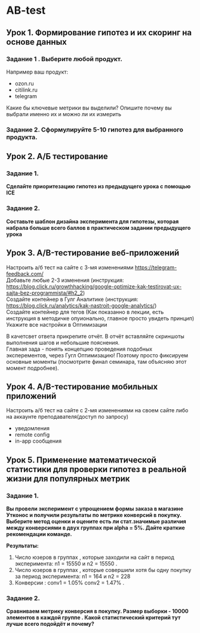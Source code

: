 # AB-test
## Урок 1. Формирование гипотез и их скоринг на основе данных
### Задание 1 . Выберите любой продукт.
Например ваш продукт:
- ozon.ru
- citilink.ru
- telegram

Какие бы ключевые метрики вы выделили? Опишите почему вы выбрали именно их и можно ли их измерить

### Задание 2. Сформулируйте 5-10 гипотез для выбранного продукта.

## Урок 2. А/Б тестирование
### Задание 1.
**Сделайте приоритезацию гипотез из предыдущего урока с помощью ICE**

### Задание 2.
**Составьте шаблон дизайна эксперимента для гипотезы, которая набрала больше всего баллов в практическом задании предыдущего урока**

## Урок 3. A/B-тестирование веб-приложений

Настроить а/б тест на сайте с 3-мя изменениями https://telegram-feedback.com/</br>
Добавьте любые 2-3 изменения (инструкция: https://blog.click.ru/growthhacking/google-optimize-kak-testirovat-ux-sajta-bez-programmista/#h2_2)</br>
Создайте контейнер в Гулг Аналитике (инструкция: https://blog.click.ru/analytics/kak-nastroit-google-analytics/)</br>
Создайте контейнер для тегов (Как показанно в лекции, есть инструкция в методичке опуионально, главное просто увидеть принцип)</br>
Укажите все настройки в Оптимизации</br>

В качетсвет ответа прикрепите отчёт. В отчёт вставляйте скриншоты выполнения шагов и небольшие пояснения.</br>
Главная зада - понять концепцию проведения подобных эксперементов, через Гугл Оптимизацию! Поэтому просто фиксируем основные моменты (посмотрите финал семинара, там объясняю этот момент подробнее).

## Урок 4. A/B-тестирование мобильных приложений

Настроить а/б тест на сайте с 2-мя изменениями на своем сайте либо на аккаунте преподавателя(доступ по запросу)

- уведомления
- remote config
- in-app сообщения

## Урок 5. Применение математической статистики для проверки гипотез в реальной жизни для популярных метрик

### Задание 1.
**Вы провели эксперимент c упрощением формы заказа в магазине Утконос и получили результаты по метрике конверсий в покупку. Выберите метод оценки и оцените есть ли стат.значимые различия между конверсиями в двух группах при alpha = 5%. Дайте краткие рекомендации команде.**

**Результаты:** 

1. Число юзеров в группах , которые заходили на сайт в период эксперимента: n1 = 15550 и n2 = 15550 .
2. Число юзеров в группах , которые совершили хотя бы одну покупку за период эксперимента: n1 = 164 и n2 = 228
3. Конверсии : conv1 = 1.05% conv2 = 1.47% .

### Задание 2.
**Сравниваем метрику конверсия в покупку. Размер выборки - 10000 элементов в каждой группе . Какой статистический критерий тут лучше всего подойдёт и почему?**
